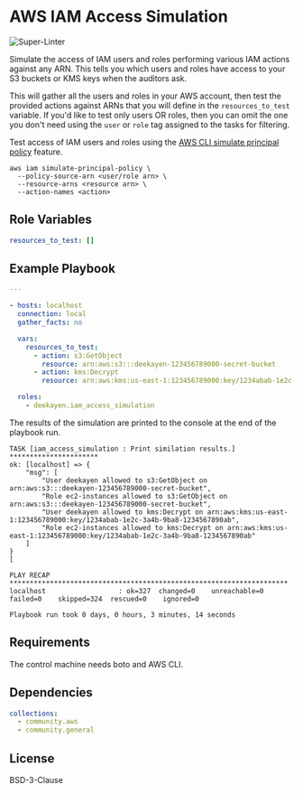 AWS IAM Access Simulation
=========================

![Super-Linter](https://github.com/deekayen/ansible-role-iam_access_simulation/workflows/Super-Linter/badge.svg)

Simulate the access of IAM users and roles performing various IAM actions against any ARN. This tells you which users and roles have access to your S3 buckets or KMS keys when the auditors ask.

This will gather all the users and roles in your AWS account, then test the provided actions against ARNs that you will define in the `resources_to_test` variable. If you'd like to test only users OR roles, then you can omit the one you don't need using the `user` or `role` tag assigned to the tasks for filtering.

Test access of IAM users and roles using the [AWS CLI simulate principal policy](https://docs.aws.amazon.com/cli/latest/reference/iam/simulate-principal-policy.html) feature.

```shell
aws iam simulate-principal-policy \
  --policy-source-arn <user/role arn> \
  --resource-arns <resource arn> \
  --action-names <action>
```

Role Variables
--------------

```yaml
resources_to_test: []
```

Example Playbook
----------------

```yaml
---

- hosts: localhost
  connection: local
  gather_facts: no

  vars:
    resources_to_test:
      - action: s3:GetObject
        resource: arn:aws:s3:::deekayen-123456789000-secret-bucket
      - action: kms:Decrypt
        resource: arn:aws:kms:us-east-1:123456789000:key/1234abab-1e2c-3a4b-9ba8-1234567890ab

  roles:
    - deekayen.iam_access_simulation
```

The results of the simulation are printed to the console at the end of the playbook run.

```shell
TASK [iam_access_simulation : Print similation results.] **********************
ok: [localhost] => {
    "msg": [
        "User deekayen allowed to s3:GetObject on arn:aws:s3:::deekayen-123456789000-secret-bucket",
        "Role ec2-instances allowed to s3:GetObject on arn:aws:s3:::deekayen-123456789000-secret-bucket",
        "User deekayen allowed to kms:Decrypt on arn:aws:kms:us-east-1:123456789000:key/1234abab-1e2c-3a4b-9ba8-1234567890ab",
        "Role ec2-instances allowed to kms:Decrypt on arn:aws:kms:us-east-1:123456789000:key/1234abab-1e2c-3a4b-9ba8-1234567890ab"
    ]
}
[

PLAY RECAP *********************************************************************
localhost                  : ok=327  changed=0    unreachable=0    failed=0    skipped=324  rescued=0    ignored=0

Playbook run took 0 days, 0 hours, 3 minutes, 14 seconds
```

Requirements
------------

The control machine needs boto and AWS CLI.

Dependencies
------------

```yaml
collections:
  - community.aws
  - community.general
```

License
-------

BSD-3-Clause
